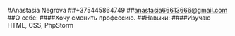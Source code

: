 #Anastasia Negrova
##+375445864749
##anastasia66613666@gmail.com
##О себе:
####Хочу сменить профессию.
##Навыки:
####Изучаю HTML, CSS, PhpStorm
